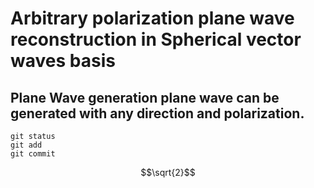 # Arbitrary polarization plane wave reconstruction in Spherical vector waves basis

## Plane Wave generation plane wave can be generated with any direction and polarization. 

```
git status
git add
git commit
```
```math
\sqrt{2}
```
